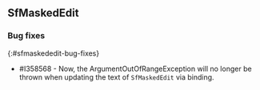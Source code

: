 ## SfMaskedEdit

### Bug fixes
{:#sfmaskededit-bug-fixes}

* \#I358568 - Now, the ArgumentOutOfRangeException will no longer be thrown when updating the text of `SfMaskedEdit` via binding.